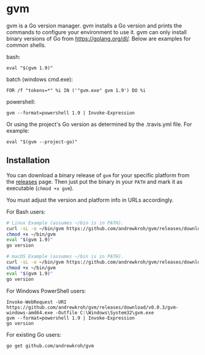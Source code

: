 gvm
===

gvm is a Go version manager. gvm installs a Go version and prints the commands
to configure your environment to use it. gvm can only install binary versions of
Go from https://golang.org/dl/. Below are examples for common shells.

bash:

`eval "$(gvm 1.9)"`

batch (windows cmd.exe):

`FOR /f "tokens=*" %i IN ('"gvm.exe" gvm 1.9') DO %i`

powershell:

`gvm --format=powershell 1.9 | Invoke-Expression`

Or using the project's Go version as determined by the .travis.yml file. For
example:

`eval "$(gvm --project-go)"`

Installation
------------

You can download a binary release of `gvm` for your specific platform from the
[releases](https://github.com/andrewkroh/gvm/releases) page. Then just put the
binary in your `PATH` and mark it as executable (`chmod +x gvm`).

You must adjust the version and platform info in URLs accordingly.

For Bash users:

``` bash
# Linux Example (assumes ~/bin is in PATH).
curl -sL -o ~/bin/gvm https://github.com/andrewkroh/gvm/releases/download/v0.0.3/gvm-linux-amd64
chmod +x ~/bin/gvm
eval "$(gvm 1.9)"
go version
```

``` bash
# macOS Example (assumes ~/bin is in PATH).
curl -sL -o ~/bin/gvm https://github.com/andrewkroh/gvm/releases/download/v0.0.3/gvm-darwin-amd64
chmod +x ~/bin/gvm
eval "$(gvm 1.9)"
go version
```

For Windows PowerShell users:

```
Invoke-WebRequest -URI https://github.com/andrewkroh/gvm/releases/download/v0.0.3/gvm-windows-amd64.exe -Outfile C:\Windows\System32\gvm.exe
gvm --format=powershell 1.9 | Invoke-Expression
go version
```

For existing Go users:

`go get github.com/andrewkroh/gvm`
